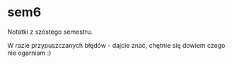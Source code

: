 # sem6

Notatki z szóstego semestru.

W razie przypuszczanych błędów - dajcie znać, chętnie się dowiem czego nie ogarniam :)
